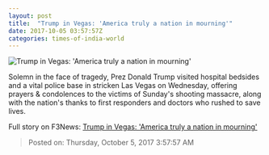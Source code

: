 ```yaml
---
layout: post
title:  "Trump in Vegas: 'America truly a nation in mourning'"
date: 2017-10-05 03:57:57Z
categories: times-of-india-world
---
```


![Trump in Vegas: 'America truly a nation in mourning'](https://static.toiimg.com/photo/msid-60949892/60949892.jpg?59879)

Solemn in the face of tragedy, Prez Donald Trump visited hospital bedsides and a vital police base in stricken Las Vegas on Wednesday, offering prayers & condolences to the victims of Sunday's shooting massacre, along with the nation's thanks to first responders and doctors who rushed to save lives.


Full story on F3News: [Trump in Vegas: 'America truly a nation in mourning'](http://www.f3nws.com/n/4usuEF)

> Posted on: Thursday, October 5, 2017 3:57:57 AM
